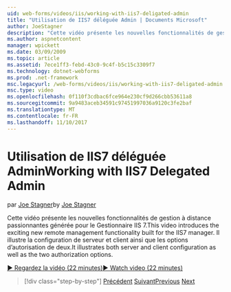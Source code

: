 ```yaml
---
uid: web-forms/videos/iis/working-with-iis7-deligated-admin
title: "Utilisation de IIS7 déléguée Admin | Documents Microsoft"
author: JoeStagner
description: "Cette vidéo présente les nouvelles fonctionnalités de gestion à distance passionnantes générée pour le Gestionnaire IIS 7. Il illustre le serveur et la configuration du client en tant que Bienvenue dans le..."
ms.author: aspnetcontent
manager: wpickett
ms.date: 03/09/2009
ms.topic: article
ms.assetid: 7ece1ff3-febd-43c0-9c4f-b5c15c3309f7
ms.technology: dotnet-webforms
ms.prod: .net-framework
msc.legacyurl: /web-forms/videos/iis/working-with-iis7-deligated-admin
msc.type: video
ms.openlocfilehash: 0f110f3cdbac6fce964e230cf9d266cbb53611a8
ms.sourcegitcommit: 9a9483aceb34591c97451997036a9120c3fe2baf
ms.translationtype: MT
ms.contentlocale: fr-FR
ms.lasthandoff: 11/10/2017
---
```

<a name="working-with-iis7-delegated-admin"></a><span data-ttu-id="59b9c-104">Utilisation de IIS7 déléguée Admin</span><span class="sxs-lookup"><span data-stu-id="59b9c-104">Working with IIS7 Delegated Admin</span></span>
====================
<span data-ttu-id="59b9c-105">par [Joe Stagner](https://github.com/JoeStagner)</span><span class="sxs-lookup"><span data-stu-id="59b9c-105">by [Joe Stagner](https://github.com/JoeStagner)</span></span>

<span data-ttu-id="59b9c-106">Cette vidéo présente les nouvelles fonctionnalités de gestion à distance passionnantes générée pour le Gestionnaire IIS 7.</span><span class="sxs-lookup"><span data-stu-id="59b9c-106">This video introduces the exciting new remote management functionality built for the IIS7 manager.</span></span> <span data-ttu-id="59b9c-107">Il illustre la configuration de serveur et client ainsi que les options d’autorisation de deux.</span><span class="sxs-lookup"><span data-stu-id="59b9c-107">It illustrates both server and client configuration as well as the two authorization options.</span></span>

[<span data-ttu-id="59b9c-108">&#9654; Regardez la vidéo (22 minutes)</span><span class="sxs-lookup"><span data-stu-id="59b9c-108">&#9654; Watch video (22 minutes)</span></span>](https://channel9.msdn.com/Blogs/ASP-NET-Site-Videos/working-with-iis7-deligated-admin)

>[!div class="step-by-step"]
<span data-ttu-id="59b9c-109">[Précédent](developing-and-deploying-in-a-shared-hosting.md)
[Suivant](feature-specific-delegated-management.md)</span><span class="sxs-lookup"><span data-stu-id="59b9c-109">[Previous](developing-and-deploying-in-a-shared-hosting.md)
[Next](feature-specific-delegated-management.md)</span></span>
